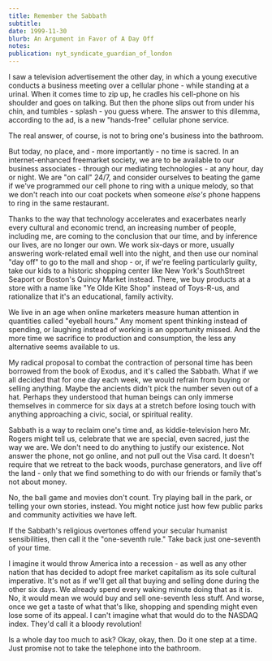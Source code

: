 ```yaml
---
title: Remember the Sabbath
subtitle: 
date: 1999-11-30
blurb: An Argument in Favor of A Day Off
notes: 
publication: nyt_syndicate_guardian_of_london
---
```



I saw a television advertisement the other day, in which a young executive conducts a business meeting over a cellular phone - while standing at a urinal. When it comes time to zip up, he cradles his cell-phone on his shoulder and goes on talking. But then the phone slips out from under his chin, and tumbles - splash - you guess where. The answer to this dilemma, according to the ad, is a new "hands-free" cellular phone service.

The real answer, of course, is not to bring one's business into the bathroom.

But today, no place, and - more importantly - no time is sacred. In an internet-enhanced freemarket society, we are to be available to our business associates - through our mediating technologies - at any hour, day or night. We are "on call" 24/7, and consider ourselves to beating the game if we've programmed our cell phone to ring with a unique melody, so that we don't reach into our coat pockets when someone *else's* phone happens to ring in the same restaurant.

Thanks to the way that technology accelerates and exacerbates nearly every cultural and economic trend, an increasing number of people, including me, are coming to the conclusion that our time, and by inference our lives, are no longer our own. We work six-days or more, usually answering work-related email well into the night, and then use our nominal "day off" to go to the mall and shop - or, if we're feeling particularly guilty, take our kids to a historic shopping center like New York's SouthStreet Seaport or Boston's Quincy Market instead. There, we buy products at a store with a name like "Ye Olde Kite Shop" instead of Toys-R-us, and rationalize that it's an educational, family activity.

We live in an age when online marketers measure human attention in quantities called "eyeball hours." Any moment spent thinking instead of spending, or laughing instead of working is an opportunity missed. And the more time we sacrifice to production and consumption, the less any alternative seems available to us.

My radical proposal to combat the contraction of personal time has been borrowed from the book of Exodus, and it's called the Sabbath. What if we all decided that for one day each week, we would refrain from buying or selling anything. Maybe the ancients didn't pick the number seven out of a hat. Perhaps they understood that human beings can only immerse themselves in commerce for six days at a stretch before losing touch with anything approaching a civic, social, or spiritual reality.

Sabbath is a way to reclaim one's time and, as kiddie-television hero Mr. Rogers might tell us, celebrate that we are special, even sacred, just the way we are. We don't need to do anything to justify our existence. Not answer the phone, not go online, and not pull out the Visa card. It doesn't require that we retreat to the back woods, purchase generators, and live off the land - only that we find something to do with our friends or family that's not about money.

No, the ball game and movies don't count. Try playing ball in the park, or telling your own stories, instead. You might notice just how few public parks and community activities we have left.

If the Sabbath's religious overtones offend your secular humanist sensibilities, then call it the "one-seventh rule." Take back just one-seventh of your time.

I imagine it would throw America into a recession - as well as any other nation that has decided to adopt free market capitalism as its sole cultural imperative. It's not as if we'll get all that buying and selling done during the other six days. We already spend every waking minute doing that as it is. No, it would mean we would buy and sell one-seventh less stuff. And worse, once we get a taste of what that's like, shopping and spending might even lose some of its appeal. I can't imagine what that would do to the NASDAQ index. They'd call it a bloody revolution!

Is a whole day too much to ask? Okay, okay, then. Do it one step at a time. Just promise not to take the telephone into the bathroom.

